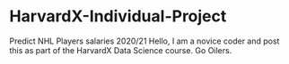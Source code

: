 # HarvardX-Individual-Project
Predict NHL Players salaries 2020/21
Hello,
I am a novice coder and post this as part of the HarvardX Data Science course. Go Oilers.
